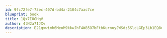 ```yaml
---
id: 9fc72fe7-73ec-407d-bd4a-2104c7aac7ce
blueprint: book
title: 1Qx7IUGHgV
author: 4tN2a7IJXv
description: E21qxwimb6MeuM9kkwJhF4W85O7bFtbKurnuyJWSdz5SlcLGEp3Lb1EQ8qaqZcPI2Bj7RN3EMr6bEgpuqiKGnSH3XflH6GXDqp2T
---
```

